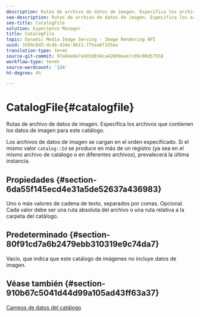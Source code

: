 ```yaml
---
description: Rutas de archivo de datos de imagen. Especifica los archivos que contienen los datos de imagen para este catálogo.
seo-description: Rutas de archivo de datos de imagen. Especifica los archivos que contienen los datos de imagen para este catálogo.
seo-title: CatalogFile
solution: Experience Manager
title: CatalogFile
topic: Dynamic Media Image Serving - Image Rendering API
uuid: 3599c8d3-dc4b-434e-8b11-775ea6f155ee
translation-type: tm+mt
source-git-commit: 97a84e8e7edd3d834ca42069eae7c09c00d57938
workflow-type: tm+mt
source-wordcount: '124'
ht-degree: 4%

---
```



# CatalogFile{#catalogfile}

Rutas de archivo de datos de imagen. Especifica los archivos que contienen los datos de imagen para este catálogo.

Los archivos de datos de imagen se cargan en el orden especificado. Si el mismo valor `catalog::Id` se produce en más de un registro (ya sea en el mismo archivo de catálogo o en diferentes archivos), prevalecerá la última instancia.

## Propiedades {#section-6da55f145ecd4e31a5de52637a436983}

Uno o más valores de cadena de texto, separados por comas. Opcional. Cada valor debe ser una ruta absoluta del archivo o una ruta relativa a la carpeta del catálogo.

## Predeterminado {#section-80f91cd7a6b2479ebb310319e9c74da7}

Vacío, que indica que este catálogo de imágenes no incluye datos de imagen.

## Véase también {#section-910b67c5041d44d99a105ad43ff63a37}

[Campos de datos del catálogo](../../../../../is-api/image-catalog/image-serving-api-ref/c-image-catalog-reference/c-overview/c-catalog-data-fields/c-catalog-data-fields.md#concept-b19581028ec44f98b9f5943624403d29)
